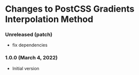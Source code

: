 # Changes to PostCSS Gradients Interpolation Method

### Unreleased (patch)

- fix dependencies

### 1.0.0 (March 4, 2022)

- Initial version
